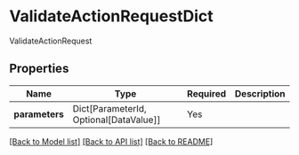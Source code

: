 # ValidateActionRequestDict

ValidateActionRequest

## Properties
| Name | Type | Required | Description |
| ------------ | ------------- | ------------- | ------------- |
**parameters** | Dict[ParameterId, Optional[DataValue]] | Yes |  |


[[Back to Model list]](../../../README.md#models-v2-link) [[Back to API list]](../../../README.md#apis-v2-link) [[Back to README]](../../../README.md)
